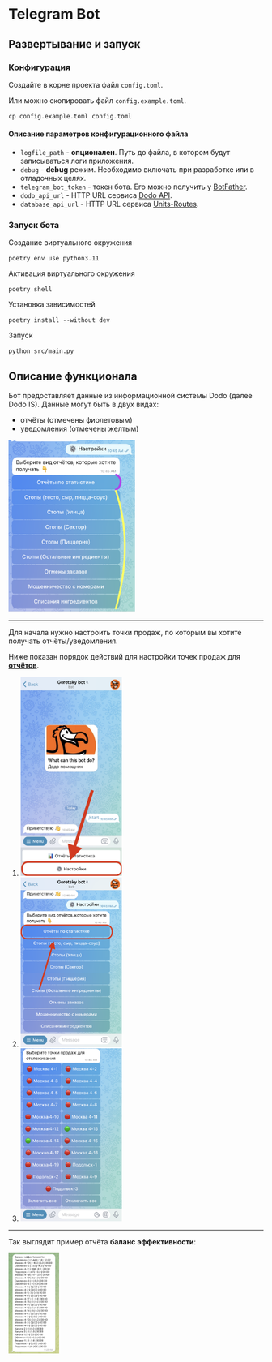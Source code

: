 # Telegram Bot

## Развертывание и запуск

### Конфигурация
Создайте в корне проекта файл `config.toml`. 

Или можно скопировать файл `config.example.toml`.

```shell
cp config.example.toml config.toml
```

#### Описание параметров конфигурационного файла
- `logfile_path` - **опционален**. Путь до файла, в котором будут записываться логи приложения.
- `debug` - **debug** режим. Необходимо включать при разработке или в отладочных целях.
- `telegram_bot_token` - токен бота. Его можно получить у [BotFather](https://t.me/BotFather).
- `dodo_api_url` - HTTP URL сервиса [Dodo API](https://github.com/goretsky-integration/api).
- `database_api_url` - HTTP URL сервиса [Units-Routes](https://github.com/goretsky-integration/unit-routes-database).

### Запуск бота

Создание виртуального окружения
```shell
poetry env use python3.11
```

Активация виртуального окружения
```shell
poetry shell
```

Установка зависимостей
```shell
poetry install --without dev
```

Запуск
```shell
python src/main.py
```


## Описание функционала
Бот предоставляет данные из информационной системы Dodo (далее Dodo IS).
Данные могут быть в двух видах:
- отчёты (отмечены фиолетовым)
- уведомления (отмечены желтым)

<img src="./docs/img/settings-types.PNG" alt="Settings types" width="250">

---

Для начала нужно настроить точки продаж, по которым вы хотите получать отчёты/уведомления.

Ниже показан порядок действий для настройки точек продаж для <b><u>отчётов</u></b>.
1. <img src="./docs/img/settings.PNG" alt="Settings" width="200">
2. <img src="./docs/img/statistics-settings.PNG" alt="Statistics settings" width="200">
3. <img src="./docs/img/choose-units.PNG" alt="Choose units" width="200">

---

Так выглядит пример отчёта **баланс эффективности**:

<img src="./docs/img/report-example.png" alt="report example" width=100>
